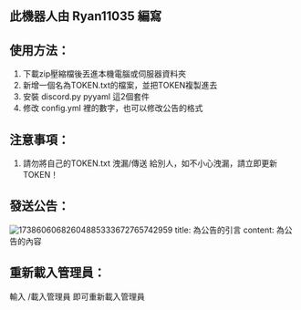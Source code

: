 ## 此機器人由 Ryan11035 編寫
## 使用方法：
1. 下載zip壓縮檔後丟進本機電腦或伺服器資料夾
2. 新增一個名為TOKEN.txt的檔案，並把TOKEN複製進去
3. 安裝 discord.py pyyaml 這2個套件
4. 修改 config.yml 裡的數字，也可以修改公告的格式
## 注意事項：
1. 請勿將自己的TOKEN.txt 洩漏/傳送 給別人，如不小心洩漏，請立即更新TOKEN！
## 發送公告：
![17386060682604885333672765742959](https://github.com/user-attachments/assets/0613282d-df34-41d3-b39c-ab60e78c5605)
title: 為公告的引言   content: 為公告的內容
## 重新載入管理員：
輸入 /載入管理員  即可重新載入管理員
